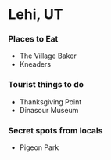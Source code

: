 # Lehi, UT

### Places to Eat
- The Village Baker
- Kneaders
### Tourist things to do
- Thanksgiving Point
- Dinasour Museum
### Secret spots from locals
- Pigeon Park
